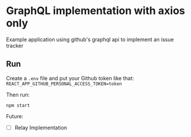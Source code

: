 # GraphQL implementation with axios only

Example application using github's graphql api to implement an issue tracker

## Run

Create a `.env` file and put your Github token like that: `REACT_APP_GITHUB_PERSONAL_ACCESS_TOKEN=token`

Then run: 

`npm start`

Future:

- [ ] Relay Implementation
